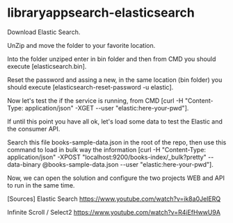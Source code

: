 # libraryappsearch-elasticsearch

Download Elastic Search.

UnZip and move the folder to your favorite location.

Into the folder unziped enter in bin folder and then from CMD you should execute [elasticsearch.bin].

Reset the password and assing a new, in the same location (bin folder) you should execute [elasticsearch-reset-password -u elastic].

Now let's test the if the service is running, from CMD [curl -H "Content-Type: application/json" -XGET --user "elastic:here-your-pwd"].

If until this point you have all ok, let's load some data to test the Elastic and the consumer API.

Search this file books-sample-data.json in the root of the repo, then use this command to load in bulk way the information [curl -H "Content-Type: application/json" -XPOST "localhost:9200/books-index/_bulk?pretty" --data-binary @books-sample-data.json --user "elastic:here-your-pwd"].

Now, we can open the solution and configure the two projects WEB and API to run in the same time.

[Sources] 
Elastic Search
https://www.youtube.com/watch?v=ik8a0JeIERQ

Infinite Scroll / Select2
https://www.youtube.com/watch?v=R4iEfHwwU9A

